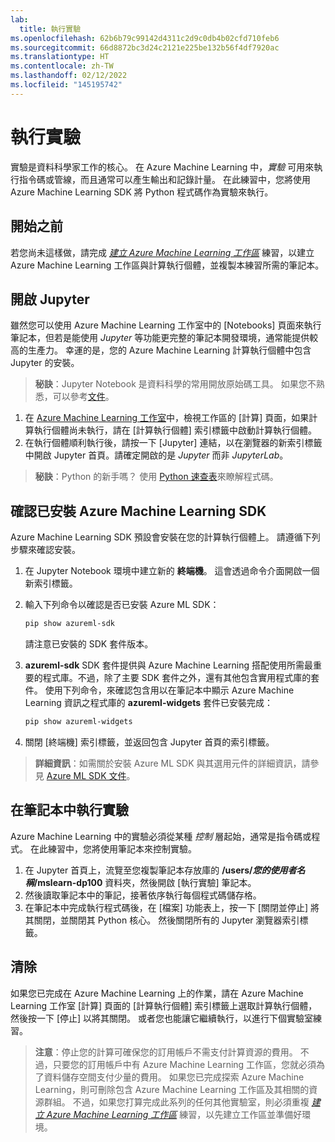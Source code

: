 ```yaml
---
lab:
  title: 執行實驗
ms.openlocfilehash: 62b6b79c99142d4311c2d9c0db4b02cfd710feb6
ms.sourcegitcommit: 66d8872bc3d24c2121e225be132b56f4df7920ac
ms.translationtype: HT
ms.contentlocale: zh-TW
ms.lasthandoff: 02/12/2022
ms.locfileid: "145195742"
---
```

# <a name="run-experiments"></a>執行實驗

實驗是資料科學家工作的核心。 在 Azure Machine Learning 中，*實驗* 可用來執行指令碼或管線，而且通常可以產生輸出和記錄計量。 在此練習中，您將使用 Azure Machine Learning SDK 將 Python 程式碼作為實驗來執行。

## <a name="before-you-start"></a>開始之前

若您尚未這樣做，請完成 *[建立 Azure Machine Learning 工作區](01-create-a-workspace.md)* 練習，以建立 Azure Machine Learning 工作區與計算執行個體，並複製本練習所需的筆記本。

## <a name="open-jupyter"></a>開啟 Jupyter

雖然您可以使用 Azure Machine Learning 工作室中的 [Notebooks] 頁面來執行筆記本，但若是能使用 *Jupyter* 等功能更完整的筆記本開發環境，通常能提供較高的生產力。 幸運的是，您的 Azure Machine Learning 計算執行個體中包含 Jupyter 的安裝。

> **秘訣**：Jupyter Notebook 是資料科學的常用開放原始碼工具。 如果您不熟悉，可以參考[文件](https://jupyter-notebook.readthedocs.io/en/stable/notebook.html)。

1. 在 [Azure Machine Learning 工作室](https://ml.azure.com)中，檢視工作區的 [計算] 頁面，如果計算執行個體尚未執行，請在 [計算執行個體] 索引標籤中啟動計算執行個體。
2. 在執行個體順利執行後，請按一下 [Jupyter] 連結，以在瀏覽器的新索引標籤中開啟 Jupyter 首頁。請確定開啟的是 *Jupyter* 而非 *JupyterLab*。

> **秘訣**：Python 的新手嗎？ 使用 [Python 速查表](cheat-sheets/dp100-cheat-sheet-python.pdf)來瞭解程式碼。

## <a name="verify-the-azure-machine-learning-sdk-is-installed"></a>確認已安裝 Azure Machine Learning SDK

Azure Machine Learning SDK 預設會安裝在您的計算執行個體上。 請遵循下列步驟來確認安裝。

1. 在 Jupyter Notebook 環境中建立新的 **終端機**。 這會透過命令介面開啟一個新索引標籤。
2. 輸入下列命令以確認是否已安裝 Azure ML SDK：

    ```bash
    pip show azureml-sdk
    ```

    請注意已安裝的 SDK 套件版本。

3. **azureml-sdk** SDK 套件提供與 Azure Machine Learning 搭配使用所需最重要的程式庫。不過，除了主要 SDK 套件之外，還有其他包含實用程式庫的套件。 使用下列命令，來確認包含用以在筆記本中顯示 Azure Machine Learning 資訊之程式庫的 **azureml-widgets** 套件已安裝完成：

    ```bash
    pip show azureml-widgets
    ```

4. 關閉 [終端機] 索引標籤，並返回包含 Jupyter 首頁的索引標籤。

> **詳細資訊**：如需關於安裝 Azure ML SDK 與其選用元件的詳細資訊，請參見 [Azure ML SDK 文件](https://docs.microsoft.com/python/api/overview/azure/ml/install?view=azure-ml-py)。

## <a name="run-experiments-in-a-notebook"></a>在筆記本中執行實驗

Azure Machine Learning 中的實驗必須從某種 *控制* 層起始，通常是指令碼或程式。 在此練習中，您將使用筆記本來控制實驗。

1. 在 Jupyter 首頁上，流覽至您複製筆記本存放庫的 **/users/*您的使用者名稱*/mslearn-dp100** 資料夾，然後開啟 [執行實驗] 筆記本。
2. 然後讀取筆記本中的筆記，接著依序執行每個程式碼儲存格。
3. 在筆記本中完成執行程式碼後，在 [檔案] 功能表上，按一下 [關閉並停止] 將其關閉，並關閉其 Python 核心。 然後關閉所有的 Jupyter 瀏覽器索引標籤。

## <a name="clean-up"></a>清除

如果您已完成在 Azure Machine Learning 上的作業，請在 Azure Machine Learning 工作室 [計算] 頁面的 [計算執行個體] 索引標籤上選取計算執行個體，然後按一下 [停止] 以將其關閉。 或者您也能讓它繼續執行，以進行下個實驗室練習。

> **注意**：停止您的計算可確保您的訂用帳戶不需支付計算資源的費用。 不過，只要您的訂用帳戶中有 Azure Machine Learning 工作區，您就必須為了資料儲存空間支付少量的費用。 如果您已完成探索 Azure Machine Learning，則可刪除包含 Azure Machine Learning 工作區及其相關的資源群組。 不過，如果您打算完成此系列的任何其他實驗室，則必須重複 *[建立 Azure Machine Learning 工作區](01-create-a-workspace.md)* 練習，以先建立工作區並準備好環境。